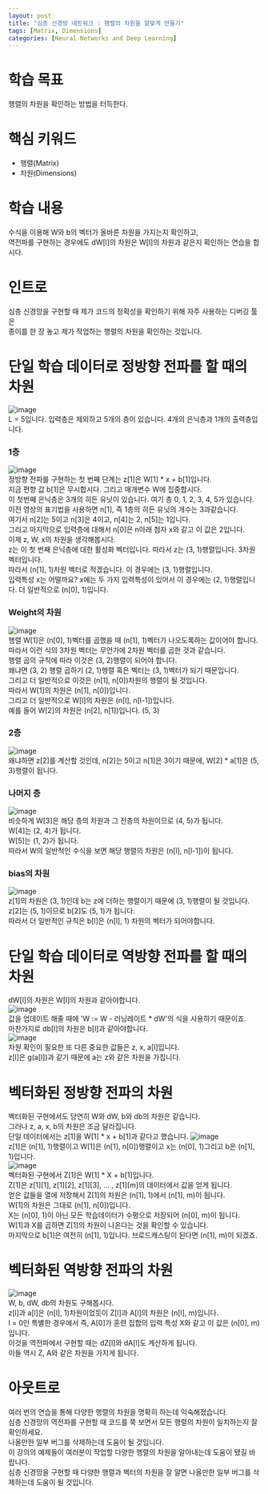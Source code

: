 ```yaml
---
layout: post
title: "심층 신경망 네트워크 : 행렬의 차원을 알맞게 만들기"
tags: [Matrix, Dimensions]
categories: [Neural Networks and Deep Learning]
---
```


# 학습 목표
행렬의 차원을 확인하는 방법을 터득한다.

# 핵심 키워드
* 행렬(Matrix)
* 차원(Dimensions)

# 학습 내용
수식을 이용해 W와 b의 벡터가 올바른 차원을 가지는지 확인하고,      
역전파를 구현하는 경우에도 dW[l]의 차원은 W[l]의 차원과 같은지 확인하는 연습을 합시다.

# 인트로
심층 신경망을 구현할 때 제가 코드의 정확성을 확인하기 위해 자주 사용하는 디버깅 툴은   
종이를 한 장 놓고 제가 작업하는 행렬의 차원을 확인하는 것입니다.    

# 단일 학습 데이터로 정방향 전파를 할 때의 차원
![image](https://user-images.githubusercontent.com/50114210/64487173-f0869500-d271-11e9-91c2-b237c68f8434.png)    
L = 5입니다. 입력층은 제외하고 5개의 층이 있습니다. 4개의 은닉층과 1개의 출력층입니다.   
### 1층
![image](https://user-images.githubusercontent.com/50114210/64487215-89b5ab80-d272-11e9-9848-d56bbc6f7318.png)     
정방향 전파를 구현하는 첫 번째 단계는 z[1]은 W[1] * x + b[1]입니다.    
지금 편향 값 b[1]은 무시합시다. 그리고 매개변수 W에 집중합시다.    
이 첫번째 은닉층은 3개의 히든 유닛이 있습니다. 여기 층 0, 1, 2, 3, 4, 5가 있습니다.    
이전 영상의 표기법을 사용하면 n[1], 즉 1층의 히든 유닛의 개수는 3과같습니다.    
여기서 n[2]는 5이고 n[3]은 4이고, n[4]는 2, n[5]는 1입니다.    
그리고 마지막으로 입력층에 대해서 n[0]은 n아래 첨자 x와 같고 이 값은 2입니다.    
이제 z, W, x의 차원을 생각해봅시다.   
z는 이 첫 번째 은닉층에 대한 활성화 벡터입니다. 따라서 z는 (3, 1)행렬입니다. 3차원 벡터입니다.    
따라서 (n[1], 1)차원 벡터로 적겠습니다. 이 경우에는 (3, 1)행렬입니다.    
입력특성 x는 어떨까요? x에는 두 가지 입력특성이 있어서 이 경우에는 (2, 1)행렬입니다. 더 일반적으로 (n[0], 1)입니다.
### Weight의 차원
![image](https://user-images.githubusercontent.com/50114210/64487270-3859ec00-d273-11e9-9042-592ff3f1c3b3.png)     
행렬 W[1]은 (n[0], 1)벡터를 곱했을 때 (n[1], 1)벡터가 나오도록하는 값이어야 합니다.    
따라서 이런 식의 3차원 벡터는 무언가에 2차원 벡터를 곱한 것과 같습니다.    
행렬 곱의 규칙에 따라 이것은 (3, 2)행렬이 되어야 합니다.    
왜냐면 (3, 2) 행렬 곱하기 (2, 1)행렬 혹은 벡터는 (3, 1)벡터가 되기 때문입니다.    
그리고 더 일반적으로 이것은 (n[1], n[0])차원의 행렬이 될 것입니다.    
따라서 W[1]의 차원은 (n[1], n[0])입니다.    
그리고 더 일반적으로 W[l]의 차원은 (n[l], n[l-1])입니다.    
예를 들어 W[2]의 차원은 (n[2], n[1])입니다. (5, 3)
### 2층
![image](https://user-images.githubusercontent.com/50114210/64487284-71925c00-d273-11e9-8aa9-4b1495b5b50b.png)    
왜냐하면 z[2]를 계산할 것인데, n[2]는 5이고 n[1]은 3이기 때문에, W[2] * a[1]은 (5, 3)행렬이 됩니다.    
### 나머지 층
![image](https://user-images.githubusercontent.com/50114210/64487311-c930c780-d273-11e9-9128-42dda684f4e6.png)     
비슷하게 W[3]은 해당 층의 차원과 그 전층의 차원이므로 (4, 5)가 됩니다.    
W[4]는 (2, 4)가 됩니다.    
W[5]는 (1, 2)가 됩니다.   
따라서 W의 일반적인 수식을 보면 해당 행렬의 차원은 (n[l], n[l-1])이 됩니다.
### bias의 차원
![image](https://user-images.githubusercontent.com/50114210/64487336-23ca2380-d274-11e9-93f9-e81d1fd2186d.png)    
z[1]의 차원은 (3, 1)인데 b는 z에 더하는 행렬이기 때문에 (3, 1)행렬이 될 것입니다.     
z[2]는 (5, 1)이므로 b[2]도 (5, 1)가 됩니다.     
따라서 더 일반적인 규칙은 b[l]은 (n[l], 1) 차원의 벡터가 되어야합니다.     
# 단일 학습 데이터로 역방향 전파를 할 때의 차원
dW[l]의 차원은 W[l]의 차원과 같아야합니다.   
![image](https://user-images.githubusercontent.com/50114210/64487410-43ae1700-d275-11e9-9a5a-497102aaa647.png)     
값을 업데이트 해줄 때에 'W := W - 러닝레이트 * dW'의 식을 사용하기 때문이죠.    
마찬가지로 db[l]의 차원은 b[l]과 같아야합니다.    
![image](https://user-images.githubusercontent.com/50114210/64487402-25481b80-d275-11e9-8b5b-64a515717645.png)    
차원 확인이 필요한 또 다른 중요한 값들은 z, x, a[l]입니다.    
z[l]은 g(a[l])과 같기 때문에 a는 z와 같은 차원을 가집니다.
# 벡터화된 정방향 전파의 차원
벡터화된 구현에서도 당연히 W와 dW, b와 db의 차원은 같습니다.    
그러나 z, a, x, b의 차원은 조금 달라집니다.    
단일 데이터에서는 z[1]을 W[1] * x + b[1]과 같다고 했습니다. 
![image](https://user-images.githubusercontent.com/50114210/64487446-d64eb600-d275-11e9-957c-8ae2260afd5a.png)     
z[1]은 (n[1], 1)행렬이고 W[1]은 (n[1], n[0])행렬이고 x는 (n[0], 1)그리고 b은 (n[1], 1)입니다.    
![image](https://user-images.githubusercontent.com/50114210/64487451-e6669580-d275-11e9-9fe2-fc98c6b88fcb.png)     
벡터화된 구현에서 Z[1]은 W[1] * X + b[1]입니다.     
Z[1]은 z[1][1], z[1][2], z[1][3], ... , z[1][m]의 데이터에서 값을 얻게 됩니다.    
얻은 값들을 열에 저장해서 Z[1]의 차원은 (n[1], 1)에서 (n[1], m)이 됩니다.    
W[1]의 차원은 그대로 (n[1], n[0])입니다.    
X는 (n[0], 1)이 아닌 모든 학습데이터가 수평으로 저장되어 (n[0], m)이 됩니다.    
W[1]과 X를 곱하면 Z[1]의 차원이 나온다는 것을 확인할 수 있습니다.    
마지막으로 b[1]은 여전히 (n[1], 1)입니다. 브로드캐스팅이 된다면 (n[1], m)이 되겠죠. 
# 벡터화된 역방향 전파의 차원
![image](https://user-images.githubusercontent.com/50114210/64487512-989e5d00-d276-11e9-92a2-5b2a5f11a999.png)     
W, b, dW, db의 차원도 구해봅시다.    
z[l]과 a[l]은 (n[l], 1)차원이었듯이 Z[l]과 A[l]의 차원은 (n[l], m)입니다.    
l = 0인 특별한 경우에서 즉, A[0]가 훈련 집합의 입력 특성 X와 같고 이 값은 (n[0], m)입니다.    
이것을 역전파에서 구현할 때는 dZ[l]와 dA[l]도 계산하게 됩니다.    
이들 역시 Z, A와 같은 차원을 가지게 됩니다.
# 아웃트로
여러 번의 연습을 통해 다양한 행렬의 차원을 명확히 하는데 익숙해졌습니다.    
심층 신경망의 역전파를 구현할 때 코드를 쭉 보면서 모든 행렬의 차원이 일치하는지 잘 확인하세요.    
나올만한 일부 버그를 삭제하는데 도움이 될 것입니다.    
이 강의의 예제들이 여러분이 작업할 다양한 행렬의 차원을 알아내는데 도움이 됐길 바랍니다.     
심층 신경망을 구현할 때 다양한 행렬과 벡터의 차원을 잘 알면 나올만한 일부 버그를 삭제하는데 도움이 될 것입니다.   
